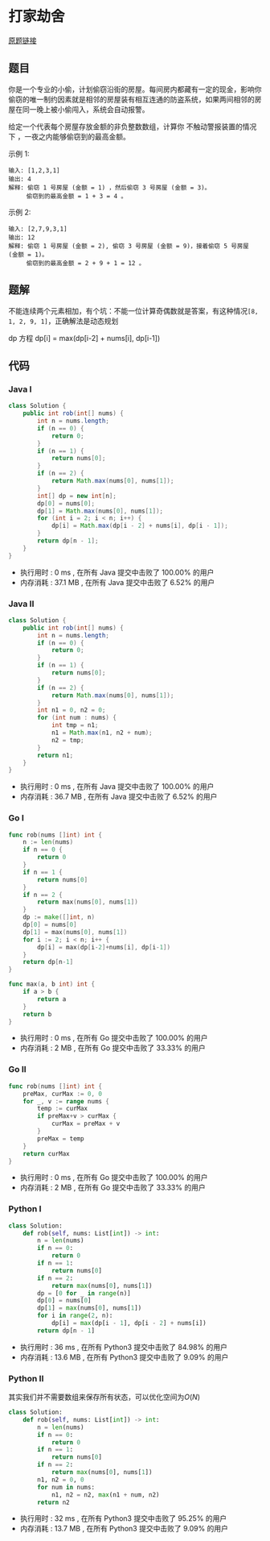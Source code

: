 # 打家劫舍

[原题链接](https://leetcode-cn.com/problems/house-robber/)

## 题目

你是一个专业的小偷，计划偷窃沿街的房屋。每间房内都藏有一定的现金，影响你偷窃的唯一制约因素就是相邻的房屋装有相互连通的防盗系统，如果两间相邻的房屋在同一晚上被小偷闯入，系统会自动报警。

给定一个代表每个房屋存放金额的非负整数数组，计算你 不触动警报装置的情况下 ，一夜之内能够偷窃到的最高金额。

示例 1:
```text
输入: [1,2,3,1]
输出: 4
解释: 偷窃 1 号房屋 (金额 = 1) ，然后偷窃 3 号房屋 (金额 = 3)。
     偷窃到的最高金额 = 1 + 3 = 4 。
```

示例 2:
```text
输入: [2,7,9,3,1]
输出: 12
解释: 偷窃 1 号房屋 (金额 = 2), 偷窃 3 号房屋 (金额 = 9)，接着偷窃 5 号房屋 (金额 = 1)。
     偷窃到的最高金额 = 2 + 9 + 1 = 12 。
```

## 题解

不能连续两个元素相加，有个坑：不能一位计算奇偶数就是答案，有这种情况`[8, 1, 2, 9, 1]`，正确解法是动态规划

dp 方程 dp[i] = max(dp[i-2] + nums[i], dp[i-1])


## 代码

### Java I

```java
class Solution {
    public int rob(int[] nums) {
        int n = nums.length;
        if (n == 0) {
            return 0;
        }
        if (n == 1) {
            return nums[0];
        }
        if (n == 2) {
            return Math.max(nums[0], nums[1]);
        }
        int[] dp = new int[n];
        dp[0] = nums[0];
        dp[1] = Math.max(nums[0], nums[1]);
        for (int i = 2; i < n; i++) {
            dp[i] = Math.max(dp[i - 2] + nums[i], dp[i - 1]);
        }
        return dp[n - 1];
    }
}
```

- 执行用时 : 0 ms , 在所有 Java 提交中击败了 100.00% 的用户 
- 内存消耗 : 37.1 MB , 在所有 Java 提交中击败了 6.52% 的用户

### Java II

```java
class Solution {
    public int rob(int[] nums) {
        int n = nums.length;
        if (n == 0) {
            return 0;
        }
        if (n == 1) {
            return nums[0];
        }
        if (n == 2) {
            return Math.max(nums[0], nums[1]);
        }
        int n1 = 0, n2 = 0;
        for (int num : nums) {
            int tmp = n1;
            n1 = Math.max(n1, n2 + num);
            n2 = tmp;
        }
        return n1;
    }
}
```

- 执行用时 : 0 ms , 在所有 Java 提交中击败了 100.00% 的用户 
- 内存消耗 : 36.7 MB , 在所有 Java 提交中击败了 6.52% 的用户

### Go I

```go
func rob(nums []int) int {
	n := len(nums)
	if n == 0 {
		return 0
	}
	if n == 1 {
		return nums[0]
	}
	if n == 2 {
		return max(nums[0], nums[1])
	}
	dp := make([]int, n)
	dp[0] = nums[0]
	dp[1] = max(nums[0], nums[1])
	for i := 2; i < n; i++ {
		dp[i] = max(dp[i-2]+nums[i], dp[i-1])
	}
	return dp[n-1]
}

func max(a, b int) int {
	if a > b {
		return a
	}
	return b
}
```

- 执行用时 : 0 ms , 在所有 Go 提交中击败了 100.00% 的用户 
- 内存消耗 : 2 MB , 在所有 Go 提交中击败了 33.33% 的用户


### Go II

```go
func rob(nums []int) int {
	preMax, curMax := 0, 0
	for _, v := range nums {
		temp := curMax
		if preMax+v > curMax {
			curMax = preMax + v
		}
		preMax = temp
	}
	return curMax
}
```

- 执行用时 : 0 ms , 在所有 Go 提交中击败了 100.00% 的用户 
- 内存消耗 : 2 MB , 在所有 Go 提交中击败了 33.33% 的用户

### Python I

```python
class Solution:
    def rob(self, nums: List[int]) -> int:
        n = len(nums)
        if n == 0:
            return 0
        if n == 1:
            return nums[0]
        if n == 2:
            return max(nums[0], nums[1])
        dp = [0 for _ in range(n)]
        dp[0] = nums[0]
        dp[1] = max(nums[0], nums[1])
        for i in range(2, n):
            dp[i] = max(dp[i - 1], dp[i - 2] + nums[i])
        return dp[n - 1]
```

- 执行用时 : 36 ms , 在所有 Python3 提交中击败了 84.98% 的用户 
- 内存消耗 : 13.6 MB , 在所有 Python3 提交中击败了 9.09% 的用户

### Python II

其实我们并不需要数组来保存所有状态，可以优化空间为$O(N)$

```python
class Solution:
    def rob(self, nums: List[int]) -> int:
        n = len(nums)
        if n == 0:
            return 0
        if n == 1:
            return nums[0]
        if n == 2:
            return max(nums[0], nums[1])
        n1, n2 = 0, 0
        for num in nums:
            n1, n2 = n2, max(n1 + num, n2)
        return n2
```

- 执行用时 : 32 ms , 在所有 Python3 提交中击败了 95.25% 的用户 
- 内存消耗 : 13.7 MB , 在所有 Python3 提交中击败了 9.09% 的用户

